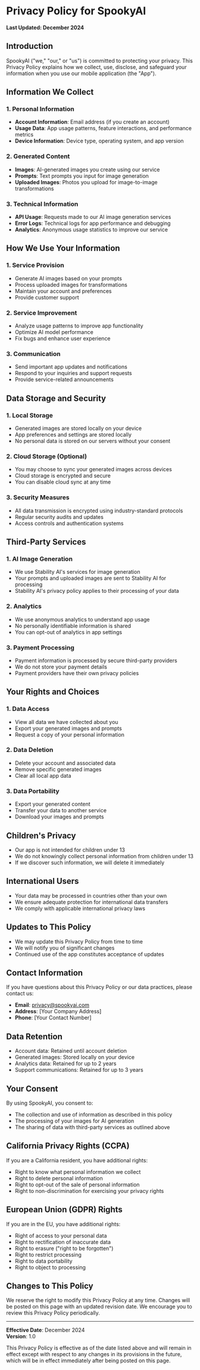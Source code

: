 # Privacy Policy for SpookyAI

**Last Updated: December 2024**

## Introduction

SpookyAI ("we," "our," or "us") is committed to protecting your privacy. This Privacy Policy explains how we collect, use, disclose, and safeguard your information when you use our mobile application (the "App").

## Information We Collect

### 1. Personal Information

- **Account Information**: Email address (if you create an account)
- **Usage Data**: App usage patterns, feature interactions, and performance metrics
- **Device Information**: Device type, operating system, and app version

### 2. Generated Content

- **Images**: AI-generated images you create using our service
- **Prompts**: Text prompts you input for image generation
- **Uploaded Images**: Photos you upload for image-to-image transformations

### 3. Technical Information

- **API Usage**: Requests made to our AI image generation services
- **Error Logs**: Technical logs for app performance and debugging
- **Analytics**: Anonymous usage statistics to improve our service

## How We Use Your Information

### 1. Service Provision

- Generate AI images based on your prompts
- Process uploaded images for transformations
- Maintain your account and preferences
- Provide customer support

### 2. Service Improvement

- Analyze usage patterns to improve app functionality
- Optimize AI model performance
- Fix bugs and enhance user experience

### 3. Communication

- Send important app updates and notifications
- Respond to your inquiries and support requests
- Provide service-related announcements

## Data Storage and Security

### 1. Local Storage

- Generated images are stored locally on your device
- App preferences and settings are stored locally
- No personal data is stored on our servers without your consent

### 2. Cloud Storage (Optional)

- You may choose to sync your generated images across devices
- Cloud storage is encrypted and secure
- You can disable cloud sync at any time

### 3. Security Measures

- All data transmission is encrypted using industry-standard protocols
- Regular security audits and updates
- Access controls and authentication systems

## Third-Party Services

### 1. AI Image Generation

- We use Stability AI's services for image generation
- Your prompts and uploaded images are sent to Stability AI for processing
- Stability AI's privacy policy applies to their processing of your data

### 2. Analytics

- We use anonymous analytics to understand app usage
- No personally identifiable information is shared
- You can opt-out of analytics in app settings

### 3. Payment Processing

- Payment information is processed by secure third-party providers
- We do not store your payment details
- Payment providers have their own privacy policies

## Your Rights and Choices

### 1. Data Access

- View all data we have collected about you
- Export your generated images and prompts
- Request a copy of your personal information

### 2. Data Deletion

- Delete your account and associated data
- Remove specific generated images
- Clear all local app data

### 3. Data Portability

- Export your generated content
- Transfer your data to another service
- Download your images and prompts

## Children's Privacy

- Our app is not intended for children under 13
- We do not knowingly collect personal information from children under 13
- If we discover such information, we will delete it immediately

## International Users

- Your data may be processed in countries other than your own
- We ensure adequate protection for international data transfers
- We comply with applicable international privacy laws

## Updates to This Policy

- We may update this Privacy Policy from time to time
- We will notify you of significant changes
- Continued use of the app constitutes acceptance of updates

## Contact Information

If you have questions about this Privacy Policy or our data practices, please contact us:

- **Email**: privacy@spookyai.com
- **Address**: [Your Company Address]
- **Phone**: [Your Contact Number]

## Data Retention

- Account data: Retained until account deletion
- Generated images: Stored locally on your device
- Analytics data: Retained for up to 2 years
- Support communications: Retained for up to 3 years

## Your Consent

By using SpookyAI, you consent to:

- The collection and use of information as described in this policy
- The processing of your images for AI generation
- The sharing of data with third-party services as outlined above

## California Privacy Rights (CCPA)

If you are a California resident, you have additional rights:

- Right to know what personal information we collect
- Right to delete personal information
- Right to opt-out of the sale of personal information
- Right to non-discrimination for exercising your privacy rights

## European Union (GDPR) Rights

If you are in the EU, you have additional rights:

- Right of access to your personal data
- Right to rectification of inaccurate data
- Right to erasure ("right to be forgotten")
- Right to restrict processing
- Right to data portability
- Right to object to processing

## Changes to This Policy

We reserve the right to modify this Privacy Policy at any time. Changes will be posted on this page with an updated revision date. We encourage you to review this Privacy Policy periodically.

---

**Effective Date**: December 2024  
**Version**: 1.0

This Privacy Policy is effective as of the date listed above and will remain in effect except with respect to any changes in its provisions in the future, which will be in effect immediately after being posted on this page.
